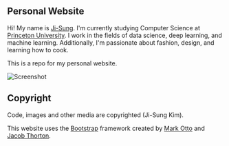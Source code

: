## Personal Website

Hi! My name is [Ji-Sung](http://www.jisungkim.com). I'm currently studying Computer Science at [Princeton University](https://www.cs.princeton.edu). I work in the fields of data science, deep learning, and machine learning. Additionally, I'm passionate about fashion, design, and learning how to cook.

This is a repo for my personal website.

![Screenshot](https://cloud.githubusercontent.com/assets/9053987/15261523/0eae97e8-192b-11e6-8683-b2f8fe5f8a3b.png)

## Copyright

Code, images and other media are copyrighted (Ji-Sung Kim).

This website uses the [Bootstrap](http://getbootstrap.com/) framework created by [Mark Otto](https://twitter.com/mdo) and [Jacob Thorton](https://twitter.com/fat).
